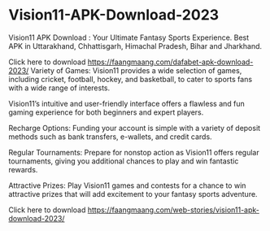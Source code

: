 # Vision11-APK-Download-2023
Vision11 APK Download : Your Ultimate Fantasy Sports Experience. Best APK in Uttarakhand, Chhattisgarh, Himachal Pradesh, Bihar and Jharkhand.


Click here to download https://faangmaang.com/dafabet-apk-download-2023/
Variety of Games: Vision11 provides a wide selection of games, including cricket, football, hockey, and basketball, to cater to sports fans with a wide range of interests.

Vision11’s intuitive and user-friendly interface offers a flawless and fun gaming experience for both beginners and expert players.

Recharge Options: Funding your account is simple with a variety of deposit methods such as bank transfers, e-wallets, and credit cards.

Regular Tournaments: Prepare for nonstop action as Vision11 offers regular tournaments, giving you additional chances to play and win fantastic rewards.

Attractive Prizes: Play Vision11 games and contests for a chance to win attractive prizes that will add excitement to your fantasy sports adventure.

Click here to download https://faangmaang.com/web-stories/vision11-apk-download-2023/

